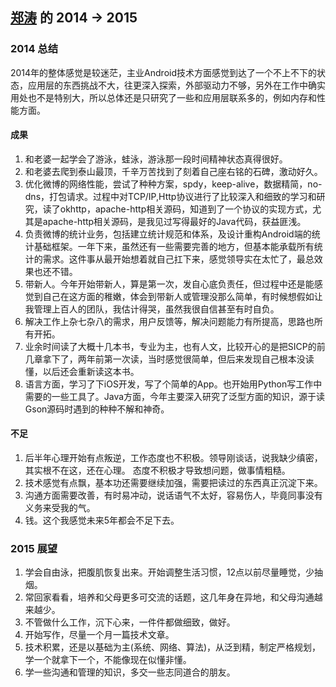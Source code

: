 [郑涛](http://www.weibo.com/206115528) 的 2014 -> 2015
--------------

### 2014 总结

2014年的整体感觉是较迷茫，主业Android技术方面感觉到达了一个不上不下的状态，应用层的东西挑战不大，往更深入探索，外部驱动力不够，另外在工作中确实用处也不是特别大，所以总体还是只研究了一些和应用层联系多的，例如内存和性能方面。

#### 成果
1. 和老婆一起学会了游泳，蛙泳，游泳那一段时间精神状态真得很好。
2. 和老婆去爬到泰山最顶，千辛万苦找到了刻着自己座右铭的石碑，激动好久。
3. 优化微博的网络性能，尝试了种种方案，spdy，keep-alive，数据精简，no-dns，打包请求。过程中对TCP/IP,Http协议进行了比较深入和细致的学习和研究，读了okhttp，apache-http相关源码，知道到了一个协议的实现方式，尤其是apache-http相关源码，是我见过写得最好的Java代码，获益匪浅。
4. 负责微博的统计业务，包括建立统计规范和体系，及设计重构Android端的统计基础框架。一年下来，虽然还有一些需要完善的地方，但基本能承载所有统计的需求。这件事从最开始想着就自己扛下来，感觉领导实在太忙了，最总效果也还不错。
5. 带新人。今年开始带新人，算是第一次，发自心底负责任，但过程中还是能感觉到自己在这方面的稚嫩，体会到带新人或管理没那么简单，有时候想假如让我管理上百人的团队，我估计得哭，虽然我很自信甚至有时自负。
6. 解决工作上杂七杂八的需求，用户反馈等，解决问题能力有所提高，思路也所有开拓。
7. 业余时间读了大概十几本书，专业为主，也有人文，比较开心的是把SICP的前几章拿下了，两年前第一次读，当时感觉很简单，但后来发现自己根本没读懂，以后还会重新读这本书。
8. 语言方面，学习了下iOS开发，写了个简单的App。也开始用Python写工作中需要的一些工具了。Java方面，今年主要深入研究了泛型方面的知识，源于读Gson源码时遇到的种种不解和神奇。

#### 不足
1. 后半年心理开始有点叛逆，工作态度也不积极。领导刚谈话，说我缺少缜密，其实根不在这，还在心理。
态度不积极才导致想问题，做事情粗糙。
2. 技术感觉有点飘，基本功还需要继续加强，需要把读过的东西真正沉淀下来。
3. 沟通方面需要改善，有时易冲动，说话语气不太好，容易伤人，毕竟同事没有义务来受我的气。
4. 钱。这个我感觉未来5年都会不足下去。

### 2015 展望
1. 学会自由泳，把腹肌恢复出来。开始调整生活习惯，12点以前尽量睡觉，少抽烟。
2. 常回家看看，培养和父母更多可交流的话题，这几年身在异地，和父母沟通越来越少。
3. 不管做什么工作，沉下心来，一件件都做细致，做好。
4. 开始写作，尽量一个月一篇技术文章。
5. 技术积累，还是以基础为主(系统、网络、算法)，从泛到精，制定严格规划，学一个就拿下一个，不能像现在似懂非懂。
6. 学一些沟通和管理的知识，多交一些志同道合的朋友。


